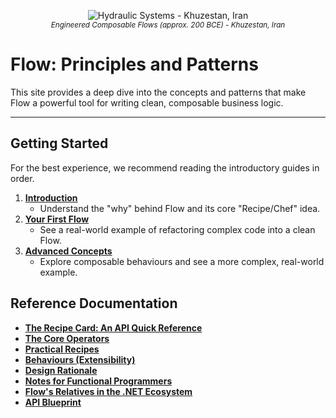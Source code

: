 <p align="center">
  <img src="/assets/img/flow-1535x529.png" alt="Hydraulic Systems - Khuzestan, Iran"/>
  <br/>
  <small><i>Engineered Composable Flows (approx. 200 BCE) - Khuzestan, Iran</i></small>
</p>

# Flow: Principles and Patterns

This site provides a deep dive into the concepts and patterns that make Flow a powerful tool for writing clean, composable business logic.

---

## Getting Started

For the best experience, we recommend reading the introductory guides in order.

1.  **[Introduction](./introduction.md)**
    *   Understand the "why" behind Flow and its core "Recipe/Chef" idea.
2.  **[Your First Flow](./your-first-flow.md)**
    *   See a real-world example of refactoring complex code into a clean Flow.
3.  **[Advanced Concepts](./advanced-concepts.md)**
    *   Explore composable behaviours and see a more complex, real-world example.

## Reference Documentation

*   **[The Recipe Card: An API Quick Reference](./recipe-card.md)**
*   **[The Core Operators](./core-operators.md)**
*   **[Practical Recipes](./practical-recipes.md)**
*   **[Behaviours (Extensibility)](./behaviours.md)**
*   **[Design Rationale](./design-rationale.md)**
*   **[Notes for Functional Programmers](./for-fp-developers.md)**
*   **[Flow's Relatives in the .NET Ecosystem](./relatives-and-ecosystem.md)**
*   **[API Blueprint](./ApiBlueprint.cs)**